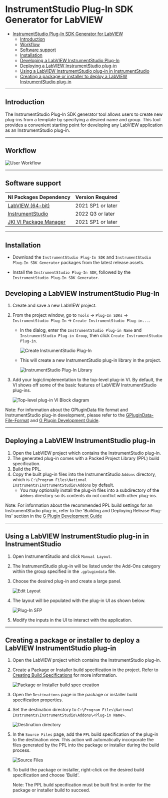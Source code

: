 # InstrumentStudio Plug-In SDK Generator for LabVIEW

- [InstrumentStudio Plug-In SDK Generator for LabVIEW](#instrumentstudio-plug-in-sdk-generator-for-labview)
  - [Introduction](#introduction)
  - [Workflow](#workflow)
  - [Software support](#software-support)
  - [Installation](#installation)
  - [Developing a LabVIEW InstrumentStudio Plug-In](#developing-a-labview-instrumentstudio-plug-in)
  - [Deploying a LabVIEW InstrumentStudio plug-in](#deploying-a-labview-instrumentstudio-plug-in)
  - [Using a LabVIEW InstrumentStudio plug-in in InstrumentStudio](#using-a-labview-instrumentstudio-plug-in-in-instrumentstudio)
  - [Creating a package or installer to deploy a LabVIEW InstrumentStudio plug-in](#creating-a-package-or-installer-to-deploy-a-labview-instrumentstudio-plug-in)

---

## Introduction

The InstrumentStudio Plug-In SDK generator tool allows users to create new plug-ins from a template
by specifying a desired name and group. This tool provides a convenient starting point for
developing any LabVIEW application as an InstrumentStudio plug-in.

---

## Workflow

![User Workflow](./images/InstrumentStudio%20Plug-In%20Guide/Workflow.png)

---

## Software support

NI Packages Dependency | Version Required
--- | ---
[LabVIEW (64-bit)](https://www.ni.com/en/support/downloads/software-products/download.labview.html#443865) | 2021 SP1 or later
[InstrumentStudio](https://www.ni.com/en/support/downloads/software-products/download.instrumentstudio.html#460631) | 2022 Q3 or later
[JKI VI Package Manager](https://www.ni.com/en/support/downloads/tools-network/download.jki-vi-package-manager.html#443251) | 2021 SP1 or later

---

## Installation

- Download the `InstrumentStudio Plug-In SDK` and `InstrumentStudio Plug-In SDK Generator` packages
  from the latest release assets.

- Install the `InstrumentStudio Plug-In SDK`, followed by the `InstrumentStudio Plug-In SDK
  Generator`.

## Developing a LabVIEW InstrumentStudio Plug-In

1. Create and save a new LabVIEW project.
2. From the project window, go to `Tools` → `Plug-In SDKs` → `InstrumentStudio Plug-In` → `Create
   InstrumentStudio Plug-in...`.
   - In the dialog, enter the `InstrumentStudio Plug-in Name` and `InstrumentStudio Plug-in Group`,
       then click `Create InstrumentStudio Plug-in`.

      ![Create InstrumentStudio Plug-In](./images/InstrumentStudio%20Plug-In%20Guide/Create%20InstrumentStudio%20Plug-In.png)

   - This will create a new InstrumentStudio plug-in library in the project.

      ![InstrumentStudio Plug-In Library](./images/InstrumentStudio%20Plug-In%20Guide/InstrumentStudio%20Plug-In%20Library.png)

3. Add your logic/implementation to the top-level plug-in VI. By default, the VI shows off some of
   the basic features of LabVIEW InstrumentStudio plug-ins.

   ![Top-level plug-in VI Block diagram](./images/InstrumentStudio%20Plug-In%20Guide/Top-level%20VI%20Block%20diagram.png)

Note: For information about the GPluginData file format and InstrumentStudio plug-in development,
please refer to the [GPluginData-File-Format](https://github.com/ni/instrumentstudio-plugins/blob/main/labview/docs/GPluginData-File-Format.pdf)
and [G Plugin Development Guide](https://github.com/ni/instrumentstudio-plugins/blob/main/labview/docs/G%20Plugin%20Development%20Guide.pdf).

---

## Deploying a LabVIEW InstrumentStudio plug-in

1. Open the LabVIEW project which contains the InstrumentStudio plug-in.
2. The generated plug-in comes with a Packed Project Library (PPL) build specification.
3. Build the PPL.
4. Copy the built plug-in files into the InstrumentStudio `Addons` directory, which is `C:\Program
   Files\National Instruments\InstrumentStudio\Addons` by default.
   - You may optionally install the plug-in files into a subdirectory of the `Addons` directory so
     its contents do not conflict with other plug-ins.

Note: For information about the recommended PPL build settings for an InstrumentStudio plug-in,
refer to the 'Building and Deploying Release Plug-Ins' section in the [G Plugin Development
Guide](https://github.com/ni/instrumentstudio-plugins/blob/main/labview/docs/G%20Plugin%20Development%20Guide.pdf)

---

## Using a LabVIEW InstrumentStudio plug-in in InstrumentStudio

1. Open InstrumentStudio and click `Manual Layout`.
2. The InstrumentStudio plug-in will be listed under the Add-Ons category within the group specified
   in the `.gplugindata` file.
3. Choose the desired plug-in and create a large panel.
  
   ![Edit Layout](./images/InstrumentStudio%20Plug-In%20Guide/InstrumentStudio%20Edit%20Layout.png)

4. The layout will be populated with the plug-in UI as shown below.

   ![Plug-In SFP](./images/InstrumentStudio%20Plug-In%20Guide/InstrumentStudio%20Plug-In%20Soft%20Panel.png)

5. Modify the inputs in the UI to interact with the application.

---

## Creating a package or installer to deploy a LabVIEW InstrumentStudio plug-in

1. Open the LabVIEW project which contains the InstrumentStudio plug-in.
2. Create a Package or Installer build specification in the project. Refer to
   [Creating Build Specifications](https://www.ni.com/docs/en-US/bundle/labview/page/creating-build-specifications.html)
   for more information.

   ![Package or Installer build spec creation](./images/InstrumentStudio%20Plug-In%20Guide/Package%20or%20Installer%20build%20spec.png)

3. Open the `Destinations` page in the package or installer build specification properties.
4. Set the destination directory to `C:\Program Files\National
   Instruments\InstrumentStudio\Addons\<Plug-in Name>`.

   ![Destination directory](./images/InstrumentStudio%20Plug-In%20Guide/Package%20or%20Installer%20Destination%20directory.png)

5. In the `Source Files` page, add the `PPL` build specification of the plug-in to the destination
   view. This action will automatically incorporate the files generated by the PPL into the package
   or installer during the build process.

   ![Source Files](./images/InstrumentStudio%20Plug-In%20Guide/Package%20or%20Installer%20Source%20Files.png)

6. To build the package or installer, right-click on the desired build specification and choose
'Build'.

   Note: The PPL build specification must be built first in order for the package or installer build
   to succeed.
